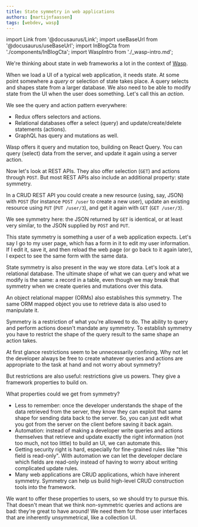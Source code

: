 ```yaml
---
title: State symmetry in web applications
authors: [martijnfaassen]
tags: [webdev, wasp]
---
```


import Link from '@docusaurus/Link';
import useBaseUrl from '@docusaurus/useBaseUrl';
import InBlogCta from './components/InBlogCta';
import WaspIntro from './\_wasp-intro.md';

We're thinking about state in web frameworks a lot in the context of
[Wasp](https://wasp-lang.dev/).

When we load a UI of a typical web application, it needs state. At some point
somewhere a _query_ or selection of state takes place. A query selects and
shapes state from a larger database. We also need to be able to modify state
from the UI when the user does something. Let's call this an _action_.

We see the query and action pattern everywhere:

- Redux offers selectors and actions.
- Relational databases offer a select (query) and update/create/delete
  statements (actions).
- GraphQL has query and mutations as well.

Wasp offers it query and mutation too, building on React Query. You can query
(select) data from the server, and update it again using a server action.

Now let's look at REST APIs. They also offer selection (`GET`) and actions
through `POST`. But most REST APIs also include an additional property: state
symmetry.

In a CRUD REST API you could create a new resource (using, say, JSON) with
`POST` (for instance `POST /user` to create a new user), update an existing
resource using `PUT` (`PUT /user/3`), and get it again with `GET` (`GET /user/3`).

We see symmetry here: the JSON returned by `GET` is identical, or at least very
similar, to the JSON supplied by `POST` and `PUT`.

This state symmetry is something a user of a web application expects. Let's say
I go to my user page, which has a form in it to edit my user information. If I
edit it, save it, and then reload the web page (or go back to it again later),
I expect to see the same form with the same data.

State symmetry is also present in the way we store data. Let's look at a
relational database. The ultimate shape of what we can query and what we modify
is the same: a record in a table, even though we may break that symmetry when
we create queries and mutations over this data.

An object relational mapper (ORMs) also establishes this symmetry. The same ORM
mapped object you use to retrieve data is also used to manipulate it.

Symmetry is a restriction of what you're allowed to do. The ability to query
and perform actions doesn't mandate any symmetry. To establish symmetry you
have to restrict the shape of the query result to the same shape an action
takes.

At first glance restrictions seem to be unnecessarily confining. Why not let
the developer always be free to create whatever queries and actions are
appropriate to the task at hand and not worry about symmetry?

But restrictions are also useful: restrictions give us powers. They give a
framework properties to build on.

What properties could we get from symmetry?

- Less to remember: once the developer understands the shape of the data
  retrieved from the server, they know they can exploit that same shape for
  sending data back to the server. So, you can just edit what you got from the
  server on the client before saving it back again.
- Automation: instead of making a developer write queries and actions
  themselves that retrieve and update exactly the right information (not too
  much, not too little) to build an UI, we can automate this.
- Getting security right is hard, especially for fine-grained rules like "this
  field is read-only". With automation we can let the developer declare which
  fields are read-only instead of having to worry about writing complicated
  update rules.
- Many web applications are CRUD applications, which have inherent symmetry.
  Symmetry can help us build high-level CRUD construction tools into the
  framework.

We want to offer these properties to users, so we should try to pursue this.
That doesn't mean that we think non-symmetric queries and actions are bad:
they're great to have around! We need them for those user interfaces
that are inherently unsymmetrical, like a collection UI.
